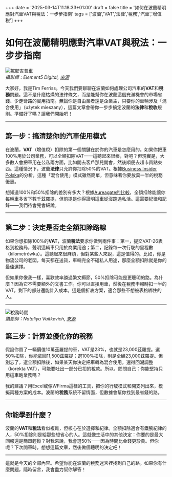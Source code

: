 +++
date = '2025-03-14T11:18:33+01:00'
draft = false
title = '如何在波蘭精明應對汽車VAT與稅法：一步步指南'
tags = ['波蘭','VAT','法律','稅務','汽車','增值税']
+++

# 如何在波蘭精明應對汽車VAT與稅法：一步步指南

![駕駛吉普車](https://static.aureagate.com/pexels-element5-driving%20jeep.jpg)  
*攝影師：Element5 Digital, [來源](https://www.pexels.com/)*  

大家好，我是Tim Ferriss。今天我們要聊聊在波蘭如何處理公司汽車的**VAT**和**稅務**問題。這不是什麼枯燥的法律條文，而是能幫你在波蘭這個充滿機會的市場省錢、少走彎路的實用指南。無論你是自由業者還是企業主，只要你的車輛涉及「混合使用」（użytek mieszany），這篇文章會帶你一步步搞定波蘭的**法律**和**稅收**規則。準備好了嗎？讓我們開始吧！

---

## 第一步：搞清楚你的汽車使用模式

在波蘭，**VAT**（增值稅）扣除的第一個關鍵在於你的汽車是怎麼用的。如果你把車100%用於公司業務，可以全額扣除VAT——這聽起來很棒，對吧？但現實是，大多數人會把車用在公私兩方面，比如開去客戶那兒開會，然後順便去超市買點東西。這種情況下，波蘭**法律**只允許你扣除50%的VAT。根據[Business Insider Polska](https://businessinsider.com.pl/prawo/podatki/samochod-w-firmie-uzytek-mieszany-a-vat-wszystko-co-musisz-wiedziec/mkrkn35)的分析，這種「混合使用」模式雖然簡單，但意味著你要放棄一半的稅務優惠。

想知道100%和50%扣除的差別有多大？根據[Aureagate的比較](https://aureagate.com/posts/vatforcar/)，全額扣除能讓你每輛車多省下數千茲羅提，但前提是你得證明這車從沒跑過私活。這需要紀律和記錄——我們待會兒會細說。

---

## 第二步：決定是否走全額扣除路線

如果你想扣除100%的**VAT**，波蘭**稅法**要求你做到兩件事：第一，提交VAT-26表格到稅務局，聲明這輛車只用於商業用途；第二，記錄每一次行駛的里程數（kilometrówka）。這聽起來很麻煩，但對某些人來說，這是值得的。比如，你是物流公司的老闆，每天都在送貨，車輛完全不碰私人用途，那麼全額扣除就是你的最佳選擇。

但如果你像我一樣，喜歡效率勝過繁文縟節，50%扣除可能是更聰明的路。為什麼？因為它不需要額外的文書工作。你可以直接用車，然後在稅務申報時扣一半的VAT，剩下的部分還能計入成本。這是個折衷方案，適合那些不想被表格綁住的人。

---

![稅務時間](https://static.aureagate.com/pexels-n-voitkevich-tax%20time.jpg)  
*攝影師：Nataliya Vaitkevich, [來源](https://www.pexels.com/)*  


## 第三步：計算並優化你的稅務

假設你買了一輛價值10萬茲羅提的車，VAT是23%，也就是23,000茲羅提。選50%扣除，你能拿回11,500茲羅提；選100%扣除，則是全額23,000茲羅提。但別忘了，選全額扣除後，如果某天你決定把車轉為混合使用，還得回溯調整（korekta VAT），可能要吐出一部分已扣的稅款。所以，問問自己：你能堅持只用這車跑業務嗎？

我的建議？用Excel或像WFirma這樣的工具，把你的行駛模式和開支列出來，模擬兩種方案的成本。波蘭的**稅務**系統不留情面，但數據會幫你找到最省錢的路。

---

## 你能學到什麼？

波蘭的**VAT**和**稅法**看似複雜，但核心在於選擇和紀律。全額扣除適合有鐵腕紀律的人，50%扣除則是給那些想省心的人。這就像生活中的其他決定：你要的是最大回報還是簡單輕鬆？對我來說，我會選50%——因為時間比金錢更珍貴。但你呢？下次開車時，想想這篇文章，然後做個聰明的決定吧！

--- 

這就是今天的全部內容。希望你能在波蘭的稅務迷宮裡找到自己的路。如果你有什麼問題，隨時留言，我會盡力幫你解答！